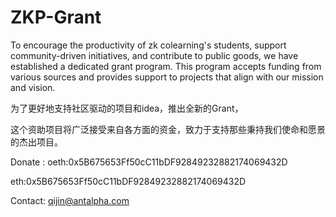 # ZKP-Grant
To encourage the productivity of zk colearning's students, support community-driven initiatives, and contribute to public goods, we have established a dedicated grant program. This program accepts funding from various sources and provides support to projects that align with our mission and vision.

为了更好地支持社区驱动的项目和idea，推出全新的Grant，

这个资助项目将广泛接受来自各方面的资金，致力于支持那些秉持我们使命和愿景的杰出项目。


Donate : 
oeth:0x5B675653Ff50cC11bDF92849232882174069432D

eth:0x5B675653Ff50cC11bDF92849232882174069432D

Contact: qijin@antalpha.com
